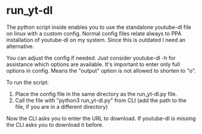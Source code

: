 # run_yt-dl
The python script inside enables you to use the standalone youtube-dl file on linux with a custom config. Normal config files relate always to PPA installation of youtube-dl on my system. Since this is outdated I need an alternative.

You can adjust the config if needed. Just consider youtube-dl -h for assistance which options are available.
It's important to enter only full options in config. Means the "output" option is not allowed to shorten to "o".

To run the script:
1. Place the config file in the same directory as the run_yt-dl.py file.
2. Call the file with "python3 run_yt-dl.py" from CLI (add the path to the file, if you are in a different directory)

Now the CLI asks you to enter the URL to download. If youtube-dl is missing the CLI asks you to download it before.
